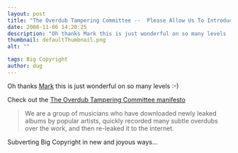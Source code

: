 ```yaml
---
layout: post
title: "The Overdub Tampering Committee --  Please Allow Us To Introduce Ourselves"
date: 2008-11-06 14:20:25
description: "Oh thanks Mark this is just wonderful on so many levels  -- -) Check out the The Overdub Tampering Committee manifesto We are a group of musicians who have downloaded newly leaked albums by popular artists, quickly recorded many subtle overdubs&#8230;"
thumbnail: defaultThumbnail.png
alt: ""

tags: Big Copyright
author: dug
---
```


<p>Oh thanks <a href="http://www.labellife.com/">Mark</a> this is just wonderful on so many levels :-)</p>

<p>Check out the <a href="http://overdubtampering.blogspot.com/2008/01/please-allow-us-to-introduce-ourselves.html">The Overdub Tampering Committee manifesto</a></p>

<blockquote><p>We are a group of musicians who have downloaded newly leaked albums by popular artists, quickly recorded many subtle overdubs over the work, and then re-leaked it to the internet. </p></blockquote>

<p>Subverting Big Copyright in new and joyous ways...</p>

